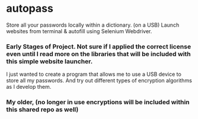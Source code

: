 # autopass
Store all your passwords locally within a dictionary. (on a USB) Launch websites from terminal &amp; autofill using Selenium Webdriver.

### Early Stages of Project.  Not sure if I applied the correct license even until I read more on the libraries that will be included with this simple website launcher.
I just wanted to create a program that allows me to use a USB device to store all my passwords.  And try out different types of encryption algorithms as I develop them.  

### My older, (no longer in use encryptions will be included within this shared repo as well)
